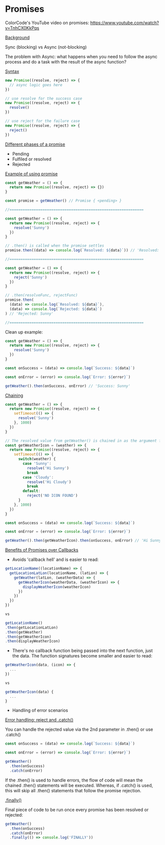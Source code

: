 <h1> Promises </h1>

ColorCode's YouTube video on promises: https://www.youtube.com/watch?v=TnhCX0KkPqs



<u>Background</u>

Sync (blocking) vs Async (not-blocking)

The problem with Async: what happens when you need to follow the async process and do a task with the result of the async function?



<u>Syntax</u>

```typescript
new Promise((resolve, reject) => {
  // async logic goes here
})

// use resolve for the success case
new Promise((resolve, reject) => {
  resolve()
})

// use reject for the failure case
new Promise((resolve, reject) => {
  reject()
})
```



<u>Different phases of a promise</u>

- Pending
- Fulfiled or resolved
- Rejected



<u>Example of using promise</u>

```typescript
const getWeather = () => {
  return new Promise((resolve, reject) => {})
}

const promise = getWeather() // Promise { <pending> }

//=============================================================

const getWeather = () => {
  return new Promise((resolve, reject) => {
    resolve('Sunny')
  })
}

// .then() is called when the promise settles
promise.then((data) => console.log(`Resolved: ${data}`)) // 'Resolved: Sunny'

//=============================================================

const getWeather = () => {
  return new Promise((resolve, reject) => {
    reject('Sunny')
  })
}

// .then(resolveFunc, rejectFunc)
promise.then(
  (data) => console.log(`Resolved: ${data}`),
  (data) => console.log(`Rejected: ${data}`)
) // 'Rejected: Sunny'

//=============================================================
```

Clean up example:

```typescript
const getWeather = () => {
  return new Promise((resolve, reject) => {
    resolve('Sunny')
  })
}

const onSuccess = (data) => console.log(`Success: ${data}`)

const onError = (error) => console.log(`Error: ${error}`)

getWeather().then(onSuccess, onError) // 'Success: Sunny'
```



<u>Chaining</u>

```typescript
const getWeather = () => {
  return new Promise((resolve, reject) => {
    setTimeout(() => {
      resolve('Sunny')
    }, 1000)
  })
}

// The resolved value from getWeather() is chained in as the argument for getWeatherIcon()
const getWeatherIcon = (weather) => {
  return new Promise((resolve, reject) => {
    setTimeout(() => {
      switch(weather) {
        case 'Sunny':
          resolve('Hi Sunny')
          break
        case 'Cloudy':
          resolve('Hi Cloudy')
          break
        default:
          reject('NO ICON FOUND')
      }
    }, 1000)
  })
}

const onSuccess = (data) => console.log(`Success: ${data}`)

const onError = (error) => console.log(`Error: ${error}`)

getWeather().then(getWeatherIcon).then(onSuccess, onError) // 'Hi Sunny'
```



<u>Benefits of Promises over Callbacks</u>

- Avoids 'callback hell' and is easier to read:

```typescript
getLocationName((locationName) => {
  getLocationLatLon(locationName, (latLon) => {
    getWeather(latLon, (weatherData) => {
      getWeatherIcon(weatherData, (weatherIcon) => {
        displayWeatherIcon(weatherIcon)
      })
    })
  })
})

vs

getLocationName()
.then(getLocationLatLon)
.then(getWeather)
.then(getWeatherIcon)
.then(displayWeatherIcon)
```

- There's no callback function being passed into the next function, just the data. The function signatures become smaller and easier to read:

```typescript
getWeatherIcon(data, (icon) => {
  ...
})

vs

getWeatherIcon(data) {
  ...
}
```

- Handling of error scenarios



<u>Error handling: reject and .catch()</u>

You can handle the rejected value via the 2nd parameter in .then() or use .catch()

```typescript
const onSuccess = (data) => console.log(`Success: ${data}`)

const onError = (error) => console.log(`Error: ${error}`)

getWeather()
  .then(onSuccess)
  .catch(onError)
```

If the .then() is used to handle errors, the flow of code will mean the chained .then() statements will be executed. Whereas, if .catch() is used, this will skip all .then() statements that follow the promise rejection.



<u>.finally()</u>

Final piece of code to be run once every promise has been resolved or rejected:

```typescript
getWeather()
  .then(onSuccess)
  .catch(onError)
  .finally(() => console.log('FINALLY'))
```









